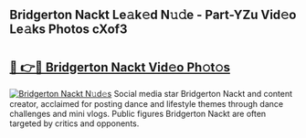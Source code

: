 ## Bridgerton Nackt Le𝚊k𝚎d N𝚞𝚍e - Part-YZu Vid𝚎o Le𝚊ks Photos cXof3

# <h2><a href="http://fbaru8.evod.top/?m=Bridgerton+Nackt">🔗 👉🔴 Bridgerton Nackt Vid𝚎o Ph𝚘t𝚘s</a></h2>

[![Bridgerton Nackt N𝚞d𝚎s](https://i.imgur.com/8V9OHl7.gif)](http://fbaru8.evod.top/?m=Bridgerton+Nackt)
Social media star Bridgerton Nackt and content creator, acclaimed for posting dance and lifestyle themes through dance challenges and mini vlogs. Public figures Bridgerton Nackt are often targeted by critics and opponents. 
